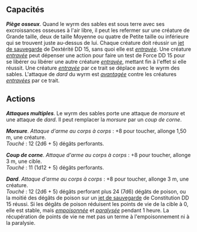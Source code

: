## Capacités
_**Piège osseux**_. Quand le wyrm des sables est sous terre avec ses excroissances osseuses à l'air libre, il peut les refermer sur une créature de Grande taille, deux de taille Moyenne ou quatre de Petite taille ou inférieure qui se trouvent juste au-dessus de lui. Chaque créature doit réussir un [jet de sauvegarde](/utiliser-les-caracteristiques/#jets-de-sauvegarde) de Dextérité DD 15, sans quoi elle est [_entravée_](/gerer-la-sante-du-personnage/#entrave). Une créature [_entravée_](/gerer-la-sante-du-personnage/#entrave) peut dépenser une action pour faire un test de Force DD 15 pour se libérer ou libérer une autre créature [_entravée_](/gerer-la-sante-du-personnage/#entrave), mettant fin à l'effet si elle réussit. Une créature [_entravée_](/gerer-la-sante-du-personnage/#entrave) par ce trait se déplace avec le wyrm des sables. L'attaque de _dard_ du wyrm est [_avantagée_](/utiliser-les-caracteristiques/#avantage-et-desavantage) contre les créatures [_entravées_](/gerer-la-sante-du-personnage/#entrave) par ce trait.

## Actions
_**Attaques multiples**_. Le wyrm des sables porte une attaque de _morsure_ et une attaque de _dard_. Il peut remplacer la _morsure_ par un _coup de corne_.

_**Morsure**_. _Attaque d'arme au corps à corps_ : +8 pour toucher, allonge 1,50 m, une créature.  
_Touché_ : 12 (2d6 + 5) dégâts perforants.

_**Coup de corne**_. _Attaque d'arme au corps à corps_ : +8 pour toucher, allonge 3 m, une cible.  
_Touché_ : 11 (1d12 + 5) dégâts perforants.

_**Dard**_. _Attaque d'arme au corps à corps_ : +8 pour toucher, allonge 3 m, une créature.  
_Touché_ : 12 (2d6 + 5) dégâts perforant plus 24 (7d6) dégâts de poison, ou la moitié des dégâts de poison sur un [jet de sauvegarde](/utiliser-les-caracteristiques/#jets-de-sauvegarde) de Constitution DD 15 réussi. Si les dégâts de poison réduisent les points de vie de la cible à 0, elle est stable, mais [_empoisonnée_](/gerer-la-sante-du-personnage/#empoisonne) et [_paralysée_](/gerer-la-sante-du-personnage/#paralyse) pendant 1 heure. La récupération de points de vie ne met pas un terme à l'empoisonnement ni à la paralysie.
